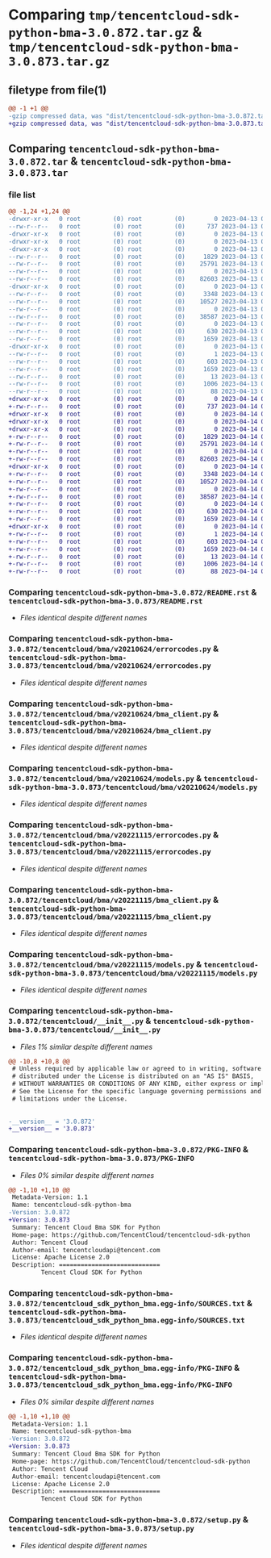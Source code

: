 # Comparing `tmp/tencentcloud-sdk-python-bma-3.0.872.tar.gz` & `tmp/tencentcloud-sdk-python-bma-3.0.873.tar.gz`

## filetype from file(1)

```diff
@@ -1 +1 @@
-gzip compressed data, was "dist/tencentcloud-sdk-python-bma-3.0.872.tar", last modified: Thu Apr 13 00:21:40 2023, max compression
+gzip compressed data, was "dist/tencentcloud-sdk-python-bma-3.0.873.tar", last modified: Fri Apr 14 00:20:11 2023, max compression
```

## Comparing `tencentcloud-sdk-python-bma-3.0.872.tar` & `tencentcloud-sdk-python-bma-3.0.873.tar`

### file list

```diff
@@ -1,24 +1,24 @@
-drwxr-xr-x   0 root         (0) root         (0)        0 2023-04-13 00:21:40.000000 tencentcloud-sdk-python-bma-3.0.872/
--rw-r--r--   0 root         (0) root         (0)      737 2023-04-13 00:21:40.000000 tencentcloud-sdk-python-bma-3.0.872/README.rst
-drwxr-xr-x   0 root         (0) root         (0)        0 2023-04-13 00:21:40.000000 tencentcloud-sdk-python-bma-3.0.872/tencentcloud/
-drwxr-xr-x   0 root         (0) root         (0)        0 2023-04-13 00:21:40.000000 tencentcloud-sdk-python-bma-3.0.872/tencentcloud/bma/
-drwxr-xr-x   0 root         (0) root         (0)        0 2023-04-13 00:21:40.000000 tencentcloud-sdk-python-bma-3.0.872/tencentcloud/bma/v20210624/
--rw-r--r--   0 root         (0) root         (0)     1829 2023-04-13 00:21:40.000000 tencentcloud-sdk-python-bma-3.0.872/tencentcloud/bma/v20210624/errorcodes.py
--rw-r--r--   0 root         (0) root         (0)    25791 2023-04-13 00:21:40.000000 tencentcloud-sdk-python-bma-3.0.872/tencentcloud/bma/v20210624/bma_client.py
--rw-r--r--   0 root         (0) root         (0)        0 2023-04-13 00:21:40.000000 tencentcloud-sdk-python-bma-3.0.872/tencentcloud/bma/v20210624/__init__.py
--rw-r--r--   0 root         (0) root         (0)    82603 2023-04-13 00:21:40.000000 tencentcloud-sdk-python-bma-3.0.872/tencentcloud/bma/v20210624/models.py
-drwxr-xr-x   0 root         (0) root         (0)        0 2023-04-13 00:21:40.000000 tencentcloud-sdk-python-bma-3.0.872/tencentcloud/bma/v20221115/
--rw-r--r--   0 root         (0) root         (0)     3348 2023-04-13 00:21:40.000000 tencentcloud-sdk-python-bma-3.0.872/tencentcloud/bma/v20221115/errorcodes.py
--rw-r--r--   0 root         (0) root         (0)    10527 2023-04-13 00:21:40.000000 tencentcloud-sdk-python-bma-3.0.872/tencentcloud/bma/v20221115/bma_client.py
--rw-r--r--   0 root         (0) root         (0)        0 2023-04-13 00:21:40.000000 tencentcloud-sdk-python-bma-3.0.872/tencentcloud/bma/v20221115/__init__.py
--rw-r--r--   0 root         (0) root         (0)    38587 2023-04-13 00:21:40.000000 tencentcloud-sdk-python-bma-3.0.872/tencentcloud/bma/v20221115/models.py
--rw-r--r--   0 root         (0) root         (0)        0 2023-04-13 00:21:40.000000 tencentcloud-sdk-python-bma-3.0.872/tencentcloud/bma/__init__.py
--rw-r--r--   0 root         (0) root         (0)      630 2023-04-13 00:21:40.000000 tencentcloud-sdk-python-bma-3.0.872/tencentcloud/__init__.py
--rw-r--r--   0 root         (0) root         (0)     1659 2023-04-13 00:21:40.000000 tencentcloud-sdk-python-bma-3.0.872/PKG-INFO
-drwxr-xr-x   0 root         (0) root         (0)        0 2023-04-13 00:21:40.000000 tencentcloud-sdk-python-bma-3.0.872/tencentcloud_sdk_python_bma.egg-info/
--rw-r--r--   0 root         (0) root         (0)        1 2023-04-13 00:21:40.000000 tencentcloud-sdk-python-bma-3.0.872/tencentcloud_sdk_python_bma.egg-info/dependency_links.txt
--rw-r--r--   0 root         (0) root         (0)      603 2023-04-13 00:21:40.000000 tencentcloud-sdk-python-bma-3.0.872/tencentcloud_sdk_python_bma.egg-info/SOURCES.txt
--rw-r--r--   0 root         (0) root         (0)     1659 2023-04-13 00:21:40.000000 tencentcloud-sdk-python-bma-3.0.872/tencentcloud_sdk_python_bma.egg-info/PKG-INFO
--rw-r--r--   0 root         (0) root         (0)       13 2023-04-13 00:21:40.000000 tencentcloud-sdk-python-bma-3.0.872/tencentcloud_sdk_python_bma.egg-info/top_level.txt
--rw-r--r--   0 root         (0) root         (0)     1006 2023-04-13 00:21:40.000000 tencentcloud-sdk-python-bma-3.0.872/setup.py
--rw-r--r--   0 root         (0) root         (0)       88 2023-04-13 00:21:40.000000 tencentcloud-sdk-python-bma-3.0.872/setup.cfg
+drwxr-xr-x   0 root         (0) root         (0)        0 2023-04-14 00:20:11.000000 tencentcloud-sdk-python-bma-3.0.873/
+-rw-r--r--   0 root         (0) root         (0)      737 2023-04-14 00:20:11.000000 tencentcloud-sdk-python-bma-3.0.873/README.rst
+drwxr-xr-x   0 root         (0) root         (0)        0 2023-04-14 00:20:11.000000 tencentcloud-sdk-python-bma-3.0.873/tencentcloud/
+drwxr-xr-x   0 root         (0) root         (0)        0 2023-04-14 00:20:11.000000 tencentcloud-sdk-python-bma-3.0.873/tencentcloud/bma/
+drwxr-xr-x   0 root         (0) root         (0)        0 2023-04-14 00:20:11.000000 tencentcloud-sdk-python-bma-3.0.873/tencentcloud/bma/v20210624/
+-rw-r--r--   0 root         (0) root         (0)     1829 2023-04-14 00:20:11.000000 tencentcloud-sdk-python-bma-3.0.873/tencentcloud/bma/v20210624/errorcodes.py
+-rw-r--r--   0 root         (0) root         (0)    25791 2023-04-14 00:20:11.000000 tencentcloud-sdk-python-bma-3.0.873/tencentcloud/bma/v20210624/bma_client.py
+-rw-r--r--   0 root         (0) root         (0)        0 2023-04-14 00:20:11.000000 tencentcloud-sdk-python-bma-3.0.873/tencentcloud/bma/v20210624/__init__.py
+-rw-r--r--   0 root         (0) root         (0)    82603 2023-04-14 00:20:11.000000 tencentcloud-sdk-python-bma-3.0.873/tencentcloud/bma/v20210624/models.py
+drwxr-xr-x   0 root         (0) root         (0)        0 2023-04-14 00:20:11.000000 tencentcloud-sdk-python-bma-3.0.873/tencentcloud/bma/v20221115/
+-rw-r--r--   0 root         (0) root         (0)     3348 2023-04-14 00:20:11.000000 tencentcloud-sdk-python-bma-3.0.873/tencentcloud/bma/v20221115/errorcodes.py
+-rw-r--r--   0 root         (0) root         (0)    10527 2023-04-14 00:20:11.000000 tencentcloud-sdk-python-bma-3.0.873/tencentcloud/bma/v20221115/bma_client.py
+-rw-r--r--   0 root         (0) root         (0)        0 2023-04-14 00:20:11.000000 tencentcloud-sdk-python-bma-3.0.873/tencentcloud/bma/v20221115/__init__.py
+-rw-r--r--   0 root         (0) root         (0)    38587 2023-04-14 00:20:11.000000 tencentcloud-sdk-python-bma-3.0.873/tencentcloud/bma/v20221115/models.py
+-rw-r--r--   0 root         (0) root         (0)        0 2023-04-14 00:20:11.000000 tencentcloud-sdk-python-bma-3.0.873/tencentcloud/bma/__init__.py
+-rw-r--r--   0 root         (0) root         (0)      630 2023-04-14 00:20:11.000000 tencentcloud-sdk-python-bma-3.0.873/tencentcloud/__init__.py
+-rw-r--r--   0 root         (0) root         (0)     1659 2023-04-14 00:20:11.000000 tencentcloud-sdk-python-bma-3.0.873/PKG-INFO
+drwxr-xr-x   0 root         (0) root         (0)        0 2023-04-14 00:20:11.000000 tencentcloud-sdk-python-bma-3.0.873/tencentcloud_sdk_python_bma.egg-info/
+-rw-r--r--   0 root         (0) root         (0)        1 2023-04-14 00:20:11.000000 tencentcloud-sdk-python-bma-3.0.873/tencentcloud_sdk_python_bma.egg-info/dependency_links.txt
+-rw-r--r--   0 root         (0) root         (0)      603 2023-04-14 00:20:11.000000 tencentcloud-sdk-python-bma-3.0.873/tencentcloud_sdk_python_bma.egg-info/SOURCES.txt
+-rw-r--r--   0 root         (0) root         (0)     1659 2023-04-14 00:20:11.000000 tencentcloud-sdk-python-bma-3.0.873/tencentcloud_sdk_python_bma.egg-info/PKG-INFO
+-rw-r--r--   0 root         (0) root         (0)       13 2023-04-14 00:20:11.000000 tencentcloud-sdk-python-bma-3.0.873/tencentcloud_sdk_python_bma.egg-info/top_level.txt
+-rw-r--r--   0 root         (0) root         (0)     1006 2023-04-14 00:20:11.000000 tencentcloud-sdk-python-bma-3.0.873/setup.py
+-rw-r--r--   0 root         (0) root         (0)       88 2023-04-14 00:20:11.000000 tencentcloud-sdk-python-bma-3.0.873/setup.cfg
```

### Comparing `tencentcloud-sdk-python-bma-3.0.872/README.rst` & `tencentcloud-sdk-python-bma-3.0.873/README.rst`

 * *Files identical despite different names*

### Comparing `tencentcloud-sdk-python-bma-3.0.872/tencentcloud/bma/v20210624/errorcodes.py` & `tencentcloud-sdk-python-bma-3.0.873/tencentcloud/bma/v20210624/errorcodes.py`

 * *Files identical despite different names*

### Comparing `tencentcloud-sdk-python-bma-3.0.872/tencentcloud/bma/v20210624/bma_client.py` & `tencentcloud-sdk-python-bma-3.0.873/tencentcloud/bma/v20210624/bma_client.py`

 * *Files identical despite different names*

### Comparing `tencentcloud-sdk-python-bma-3.0.872/tencentcloud/bma/v20210624/models.py` & `tencentcloud-sdk-python-bma-3.0.873/tencentcloud/bma/v20210624/models.py`

 * *Files identical despite different names*

### Comparing `tencentcloud-sdk-python-bma-3.0.872/tencentcloud/bma/v20221115/errorcodes.py` & `tencentcloud-sdk-python-bma-3.0.873/tencentcloud/bma/v20221115/errorcodes.py`

 * *Files identical despite different names*

### Comparing `tencentcloud-sdk-python-bma-3.0.872/tencentcloud/bma/v20221115/bma_client.py` & `tencentcloud-sdk-python-bma-3.0.873/tencentcloud/bma/v20221115/bma_client.py`

 * *Files identical despite different names*

### Comparing `tencentcloud-sdk-python-bma-3.0.872/tencentcloud/bma/v20221115/models.py` & `tencentcloud-sdk-python-bma-3.0.873/tencentcloud/bma/v20221115/models.py`

 * *Files identical despite different names*

### Comparing `tencentcloud-sdk-python-bma-3.0.872/tencentcloud/__init__.py` & `tencentcloud-sdk-python-bma-3.0.873/tencentcloud/__init__.py`

 * *Files 1% similar despite different names*

```diff
@@ -10,8 +10,8 @@
 # Unless required by applicable law or agreed to in writing, software
 # distributed under the License is distributed on an "AS IS" BASIS,
 # WITHOUT WARRANTIES OR CONDITIONS OF ANY KIND, either express or implied.
 # See the License for the specific language governing permissions and
 # limitations under the License.
 
 
-__version__ = '3.0.872'
+__version__ = '3.0.873'
```

### Comparing `tencentcloud-sdk-python-bma-3.0.872/PKG-INFO` & `tencentcloud-sdk-python-bma-3.0.873/PKG-INFO`

 * *Files 0% similar despite different names*

```diff
@@ -1,10 +1,10 @@
 Metadata-Version: 1.1
 Name: tencentcloud-sdk-python-bma
-Version: 3.0.872
+Version: 3.0.873
 Summary: Tencent Cloud Bma SDK for Python
 Home-page: https://github.com/TencentCloud/tencentcloud-sdk-python
 Author: Tencent Cloud
 Author-email: tencentcloudapi@tencent.com
 License: Apache License 2.0
 Description: ============================
         Tencent Cloud SDK for Python
```

### Comparing `tencentcloud-sdk-python-bma-3.0.872/tencentcloud_sdk_python_bma.egg-info/SOURCES.txt` & `tencentcloud-sdk-python-bma-3.0.873/tencentcloud_sdk_python_bma.egg-info/SOURCES.txt`

 * *Files identical despite different names*

### Comparing `tencentcloud-sdk-python-bma-3.0.872/tencentcloud_sdk_python_bma.egg-info/PKG-INFO` & `tencentcloud-sdk-python-bma-3.0.873/tencentcloud_sdk_python_bma.egg-info/PKG-INFO`

 * *Files 0% similar despite different names*

```diff
@@ -1,10 +1,10 @@
 Metadata-Version: 1.1
 Name: tencentcloud-sdk-python-bma
-Version: 3.0.872
+Version: 3.0.873
 Summary: Tencent Cloud Bma SDK for Python
 Home-page: https://github.com/TencentCloud/tencentcloud-sdk-python
 Author: Tencent Cloud
 Author-email: tencentcloudapi@tencent.com
 License: Apache License 2.0
 Description: ============================
         Tencent Cloud SDK for Python
```

### Comparing `tencentcloud-sdk-python-bma-3.0.872/setup.py` & `tencentcloud-sdk-python-bma-3.0.873/setup.py`

 * *Files identical despite different names*

